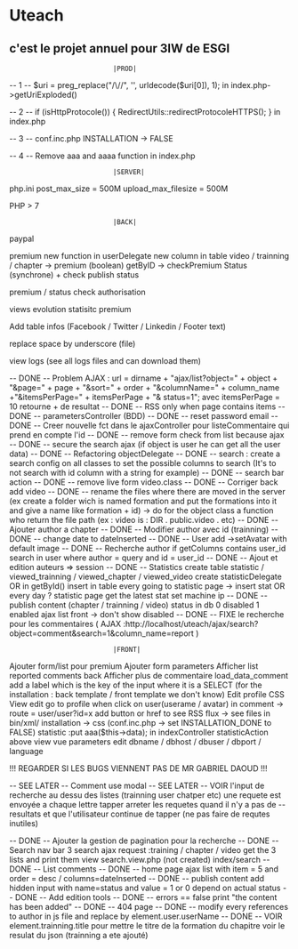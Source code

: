 # Uteach

## c'est le projet annuel pour 3IW de ESGI

                              |PROD|
-- 1 --
$uri = preg_replace("/\//", '', urldecode($uri[0]), 1);
in index.php->getUriExploded()

-- 2 --
if (isHttpProtocole()) {
  RedirectUtils::redirectProtocoleHTTPS();
}
in index.php

-- 3 --
conf.inc.php
INSTALLATION -> FALSE

-- 4 --
Remove aaa and aaaa function in index.php

                              |SERVER|

php.ini
  post_max_size = 500M
  upload_max_filesize = 500M

PHP > 7  


                              |BACK|


paypal

premium
  new function in userDelegate
  new column in table video / trainning / chapter -> premium (boolean)
  getByID -> checkPremium Status (synchrone) + check publish status

premium / status check authorisation

views evolution
statisitc premium

Add table infos (Facebook / Twitter / Linkedin / Footer text)

replace space by underscore (file)

view logs (see all logs files and can download them)

-- DONE -- Problem AJAX : url = dirname + "ajax/list?object=" + object + "&page=" + page + "&sort=" + order + "&columnName=" + column_name +"&itemsPerPage=" + itemsPerPage + "&
            status=1";
           avec itemsPerPage = 10 retourne + de resultat
-- DONE -- RSS only when page contains items
-- DONE -- parametersController (BDD)
-- DONE -- reset password email
-- DONE -- Creer nouvelle fct dans le ajaxController pour listeCommentaire qui prend en compte l'id
-- DONE -- remove form check from list because ajax
-- DONE -- secure the search ajax (if object is user he can get all the user data)
-- DONE -- Refactoring objectDelegate
-- DONE -- search :
           create a search config on all classes to set the possible columns to search (It's to not search with id column with a string for example)
-- DONE -- search bar action
-- DONE -- remove live form video.class
-- DONE -- Corriger back add video
-- DONE -- rename the files where there are moved in the server (ex create a folder wich is named formation and put the formations into it and
           give a name like formation + id) -> do for the object class a function who return the file path (ex : video is : DIR . public.video . etc)
-- DONE -- Ajouter author a chapter
-- DONE -- Modifier author avec id (trainning)
-- DONE -- change date to dateInserted
-- DONE -- User add ->setAvatar with default image
-- DONE -- Recherche author
           if getColumns contains user_id search in user where author = query and id = user_id
-- DONE -- Ajout et edition auteurs => session
-- DONE -- Statistics
            create table statistic / viewed_trainning / viewed_chapter / viewed_video
            create statisticDelegate OR in getById() insert in table
            every going to statistic page -> insert stat OR every day ?
            statistic page get the latest stat
            set machine ip
-- DONE -- publish content (chapter / trainning / video)
            status in db 0 disabled 1 enabled
            ajax list front -> don't show disabled
-- DONE -- FIXE le recherche pour les commentaires ( AJAX :http://localhost/uteach/ajax/search?object=comment&search=1&column_name=report )

                              |FRONT|

Ajouter form/list pour premium
Ajouter form parameters
Afficher list reported comments back
Afficher plus de commentaire load_data_comment
add a label which is the key of the input where it is a SELECT (for the installation : back template / front template we don't know)
Edit profile CSS
View edit
go to profile when click on user(userame / avatar) in comment -> route = user/user?id=x
add button or href to see RSS flux -> see files in bin/xml/
installation -> css (conf.inc.php -> set INSTALLATION_DONE to FALSE)
statistic :put aaa($this->data); in indexController statisticAction above view
vue parameters edit dbname / dbhost / dbuser / dbport / language


!!! REGARDER SI LES BUGS VIENNENT PAS DE MR GABRIEL DAOUD !!!


-- SEE LATER -- Comment use modal
-- SEE LATER -- VOIR l'input de recherche au dessu des listes (trainning user chatper etc) une requete est envoyée a chaque lettre tapper arreter les requetes quand il n'y a pas de       --resultats et que l'utilisateur continue de tapper (ne pas faire de requtes inutiles)

-- DONE -- Ajouter la gestion de pagination pour la recherche
-- DONE -- Search nav bar 3 search ajax request :training / chapter / video get the 3 lists and print them view search.view.php (not created) index/search
-- DONE -- List comments
-- DONE -- home page ajax list with item = 5 and order = desc / columns=dateInserted
-- DONE -- publish content add hidden input with name=status and value = 1 or 0 depend on actual status
-- DONE -- Add edition tools
-- DONE -- errors == false print "the content has been added"
-- DONE -- 404 page
-- DONE -- modify every references to author in js file and replace by element.user.userName
-- DONE -- VOIR element.trainning.title pour mettre le titre de la formation du chapitre voir le resulat du json (trainning a ete ajouté)
